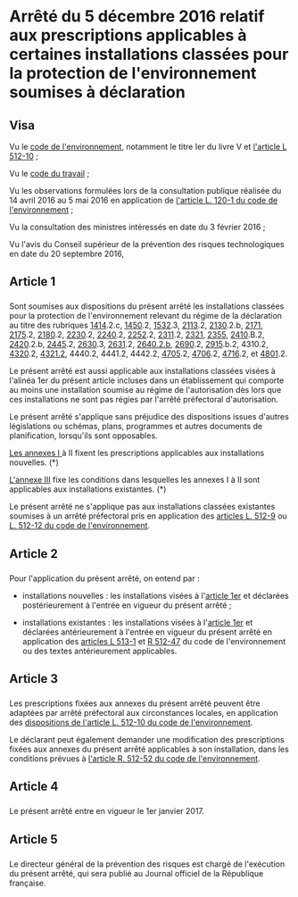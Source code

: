 # Arrêté du 5 décembre 2016 relatif aux prescriptions applicables à certaines installations classées pour la protection de l'environnement soumises à déclaration

## Visa

Vu le [code de l'environnement](https://www.legifrance.gouv.fr/affichCode.do?cidTexte=LEGITEXT000006074220&dateTexte=29990101&categorieLien=cid), notamment le titre Ier du livre V et [l'article L 512-10](https://aida.ineris.fr/consultation_document/1767#Article_L._512-10) ;

Vu le [code du travail](https://www.legifrance.gouv.fr/affichCode.do?cidTexte=LEGITEXT000006072050&dateTexte=29990101&categorieLien=cid) ;

Vu les observations formulées lors de la consultation publique réalisée du 14 avril 2016 au 5 mai 2016 en application de [l'article L. 120-1 du code de l'environnement](https://aida.ineris.fr/consultation_document/1759#Article_L._120-1) ;

Vu la consultation des ministres intéressés en date du 3 février 2016 ;

Vu l'avis du Conseil supérieur de la prévention des risques technologiques en date du 20 septembre 2016,

## Article 1

### 

Sont soumises aux dispositions du présent arrêté les installations classées pour la protection de l'environnement relevant du régime de la déclaration au titre des rubriques [1414](https://aida.ineris.fr/consultation_document/10457).2.c, [1450](https://aida.ineris.fr/consultation_document/10483).2, [1532](https://aida.ineris.fr/consultation_document/10503).3, [2113](https://aida.ineris.fr/consultation_document/10535).2, [2130](https://aida.ineris.fr/consultation_document/10539).2.b, [2171](https://aida.ineris.fr/consultation_document/10549), [2175](https://aida.ineris.fr/consultation_document/10551).2, [2180](https://aida.ineris.fr/consultation_document/10553).2, [2230](https://aida.ineris.fr/consultation_document/10565).2, [2240](https://aida.ineris.fr/consultation_document/10567).2, [2252](https://aida.ineris.fr/consultation_document/10573).2, [2311](https://aida.ineris.fr/consultation_document/10589).2, [2321](https://aida.ineris.fr/consultation_document/10595), [2355](https://aida.ineris.fr/consultation_document/10609), [2410](https://aida.ineris.fr/consultation_document/10613).B.2, [2420](https://aida.ineris.fr/consultation_document/10617).2.b, [2445](https://aida.ineris.fr/consultation_document/10623).2, [2630](https://aida.ineris.fr/consultation_document/10693).3, [2631](https://aida.ineris.fr/consultation_document/10695).2, [2640.2.b](https://aida.ineris.fr/consultation_document/10697), [2690](https://aida.ineris.fr/consultation_document/10713).2, [2915](https://aida.ineris.fr/consultation_document/10769).b.2, 4310.2, [4320](https://aida.ineris.fr/consultation_document/30022).2, [4321.2](https://aida.ineris.fr/consultation_document/30024), 4440.2, 4441.2, 4442.2, [4705](https://aida.ineris.fr/consultation_document/30070).2, [4706](https://aida.ineris.fr/consultation_document/30072).2, [4716](https://aida.ineris.fr/consultation_document/30092).2, et [4801](https://aida.ineris.fr/consultation_document/30060).2.

Le présent arrêté est aussi applicable aux installations classées visées à l'alinéa 1er du présent article incluses dans un établissement qui comporte au moins une installation soumise au régime de l'autorisation dès lors que ces installations ne sont pas régies par l'arrêté préfectoral d'autorisation.

Le présent arrêté s'applique sans préjudice des dispositions issues d'autres législations ou schémas, plans, programmes et autres documents de planification, lorsqu'ils sont opposables.

[Les annexes I ](#annexe-i-:-prescriptions-générales-applicables-à-certaines-installations-classées-pour-la-protection-de-l'environnement-soumises-à-déclaration)à II fixent les prescriptions applicables aux installations nouvelles. (*)

[L'annexe III](#annexe-iii-:-dispositions-applicables-aux-installations-existantes) fixe les conditions dans lesquelles les annexes I à II sont applicables aux installations existantes. (*)

Le présent arrêté ne s'applique pas aux installations classées existantes soumises à un arrêté préfectoral pris en application des [articles L. 512-9](https://aida.ineris.fr/consultation_document/1767#Article_L._512-9) ou [L. 512-12 du code de l'environnement](https://aida.ineris.fr/consultation_document/1767#Article_L._512-12).

## Article 2

### 

Pour l'application du présent arrêté, on entend par :

- installations nouvelles : les installations visées à l'[article 1er](#article-1) et déclarées postérieurement à l'entrée en vigueur du présent arrêté ;

- installations existantes : les installations visées à l'[article 1er](#article-1) et déclarées antérieurement à l'entrée en vigueur du présent arrêté en application des [articles L 513-1](https://aida.ineris.fr/consultation_document/1767#Article_L._513-1) et [R 512-47](https://www.legifrance.gouv.fr/affichCodeArticle.do?cidTexte=LEGITEXT000006074220&idArticle=LEGIARTI000006838724&dateTexte=&categorieLien=cid) du code de l'environnement ou des textes antérieurement applicables.

## Article 3

### 

Les prescriptions fixées aux annexes du présent arrêté peuvent être adaptées par arrêté préfectoral aux circonstances locales, en application des [dispositions de l'article L. 512-10 du code de l'environnement](https://www.legifrance.gouv.fr/affichCodeArticle.do?cidTexte=LEGITEXT000006074220&idArticle=LEGIARTI000006834244&dateTexte=&categorieLien=cid).

Le déclarant peut également demander une modification des prescriptions fixées aux annexes du présent arrêté applicables à son installation, dans les conditions prévues à [l'article R. 512-52 du code de l'environnement](https://aida.ineris.fr/consultation_document/1783#Article_R_512_52).

## Article 4

### 

Le présent arrêté entre en vigueur le 1er janvier 2017.

## Article 5

### 

Le directeur général de la prévention des risques est chargé de l'exécution du présent arrêté, qui sera publié au Journal officiel de la République française.